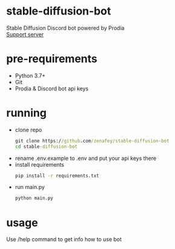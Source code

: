 # stable-diffusion-bot
Stable Diffusion Discord bot powered by Prodia\
[Support server](https://discord.gg/7NbzdD6qg8)

# pre-requirements
- Python 3.7+
- Git
- Prodia & Discord bot api keys

# running
- clone repo
  ```cmd
  git clone https://github.com/zenafey/stable-diffusion-bot
  cd stable-diffusion-bot
  ```
- rename .env.example to .env and put your api keys there
- install requirements
  ```cmd
  pip install -r requirements.txt
  ```
- run main.py
  ```cmd
  python main.py
  ```

# usage
Use /help command to get info how to use bot
